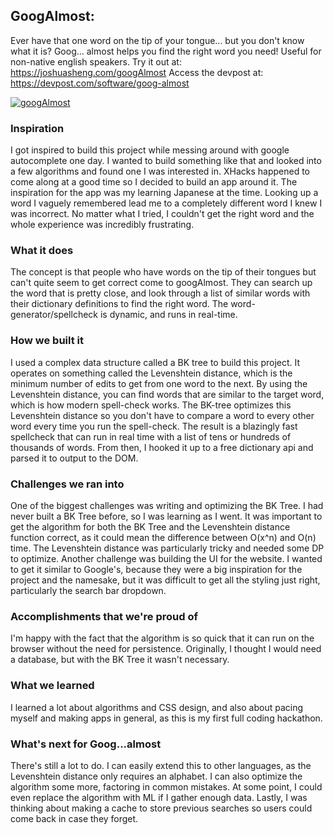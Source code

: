## GoogAlmost:
Ever have that one word on the tip of your tongue... but you don't know what it is? Goog... almost helps you find the right word you need! Useful for non-native english speakers. Try it out at: https://joshuasheng.com/googAlmost Access the devpost at: https://devpost.com/software/goog-almost

[![googAlmost](https://user-images.githubusercontent.com/65204925/152703281-58ee8a55-121f-4d4b-9914-64666a55cd4e.PNG)](https://www.youtube.com/watch?v=LvORoVxPEIU)



### Inspiration

I got inspired to build this project while messing around with google autocomplete one day. I wanted to build something like that and looked into a few algorithms and found one I was interested in. XHacks happened to come along at a good time so I decided to build an app around it. The inspiration for the app was my learning Japanese at the time. Looking up a word I vaguely remembered lead me to a completely different word I knew I was incorrect. No matter what I tried, I couldn't get the right word and the whole experience was incredibly frustrating.

### What it does
The concept is that people who have words on the tip of their tongues but can't quite seem to get correct come to googAlmost. They can search up the word that is pretty close, and look through a list of similar words with their dictionary definitions to find the right word. The word-generator/spellcheck is dynamic, and runs in real-time.

### How we built it
I used a complex data structure called a BK tree to build this project. It operates on something called the Levenshtein distance, which is the minimum number of edits to get from one word to the next. By using the Levenshtein distance, you can find words that are similar to the target word, which is how modern spell-check works. The BK-tree optimizes this Levenshtein distance so you don't have to compare a word to every other word every time you run the spell-check. The result is a blazingly fast spellcheck that can run in real time with a list of tens or hundreds of thousands of words. From then, I hooked it up to a free dictionary api and parsed it to output to the DOM.

### Challenges we ran into
One of the biggest challenges was writing and optimizing the BK Tree. I had never built a BK Tree before, so I was learning as I went. It was important to get the algorithm for both the BK Tree and the Levenshtein distance function correct, as it could mean the difference between O(x^n) and O(n) time. The Levenshtein distance was particularly tricky and needed some DP to optimize. Another challenge was building the UI for the website. I wanted to get it similar to Google's, because they were a big inspiration for the project and the namesake, but it was difficult to get all the styling just right, particularly the search bar dropdown.

### Accomplishments that we're proud of
I'm happy with the fact that the algorithm is so quick that it can run on the browser without the need for persistence. Originally, I thought I would need a database, but with the BK Tree it wasn't necessary.

### What we learned
I learned a lot about algorithms and CSS design, and also about pacing myself and making apps in general, as this is my first full coding hackathon.

### What's next for Goog...almost
There's still a lot to do. I can easily extend this to other languages, as the Levenshtein distance only requires an alphabet. I can also optimize the algorithm some more, factoring in common mistakes. At some point, I could even replace the algorithm with ML if I gather enough data. Lastly, I was thinking about making a cache to store previous searches so users could come back in case they forget.
